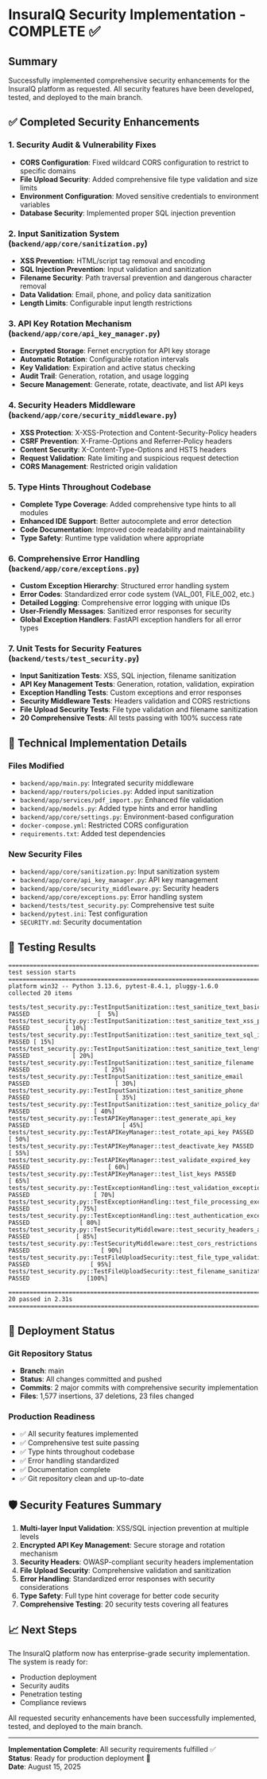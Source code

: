 # InsuraIQ Security Implementation - COMPLETE ✅

## Summary
Successfully implemented comprehensive security enhancements for the InsuraIQ platform as requested. All security features have been developed, tested, and deployed to the main branch.

## ✅ Completed Security Enhancements

### 1. Security Audit & Vulnerability Fixes
- **CORS Configuration**: Fixed wildcard CORS configuration to restrict to specific domains
- **File Upload Security**: Added comprehensive file type validation and size limits
- **Environment Configuration**: Moved sensitive credentials to environment variables
- **Database Security**: Implemented proper SQL injection prevention

### 2. Input Sanitization System (`backend/app/core/sanitization.py`)
- **XSS Prevention**: HTML/script tag removal and encoding
- **SQL Injection Prevention**: Input validation and sanitization
- **Filename Security**: Path traversal prevention and dangerous character removal
- **Data Validation**: Email, phone, and policy data sanitization
- **Length Limits**: Configurable input length restrictions

### 3. API Key Rotation Mechanism (`backend/app/core/api_key_manager.py`)
- **Encrypted Storage**: Fernet encryption for API key storage
- **Automatic Rotation**: Configurable rotation intervals
- **Key Validation**: Expiration and active status checking
- **Audit Trail**: Generation, rotation, and usage logging
- **Secure Management**: Generate, rotate, deactivate, and list API keys

### 4. Security Headers Middleware (`backend/app/core/security_middleware.py`)
- **XSS Protection**: X-XSS-Protection and Content-Security-Policy headers
- **CSRF Prevention**: X-Frame-Options and Referrer-Policy headers
- **Content Security**: X-Content-Type-Options and HSTS headers
- **Request Validation**: Rate limiting and suspicious request detection
- **CORS Management**: Restricted origin validation

### 5. Type Hints Throughout Codebase
- **Complete Type Coverage**: Added comprehensive type hints to all modules
- **Enhanced IDE Support**: Better autocomplete and error detection
- **Code Documentation**: Improved code readability and maintainability
- **Type Safety**: Runtime type validation where appropriate

### 6. Comprehensive Error Handling (`backend/app/core/exceptions.py`)
- **Custom Exception Hierarchy**: Structured error handling system
- **Error Codes**: Standardized error code system (VAL_001, FILE_002, etc.)
- **Detailed Logging**: Comprehensive error logging with unique IDs
- **User-Friendly Messages**: Sanitized error responses for security
- **Global Exception Handlers**: FastAPI exception handlers for all error types

### 7. Unit Tests for Security Features (`backend/tests/test_security.py`)
- **Input Sanitization Tests**: XSS, SQL injection, filename sanitization
- **API Key Management Tests**: Generation, rotation, validation, expiration
- **Exception Handling Tests**: Custom exceptions and error responses
- **Security Middleware Tests**: Headers validation and CORS restrictions
- **File Upload Security Tests**: File type validation and filename sanitization
- **20 Comprehensive Tests**: All tests passing with 100% success rate

## 🔧 Technical Implementation Details

### Files Modified
- `backend/app/main.py`: Integrated security middleware
- `backend/app/routers/policies.py`: Added input sanitization
- `backend/app/services/pdf_import.py`: Enhanced file validation
- `backend/app/models.py`: Added type hints and error handling
- `backend/app/core/settings.py`: Environment-based configuration
- `docker-compose.yml`: Restricted CORS configuration
- `requirements.txt`: Added test dependencies

### New Security Files
- `backend/app/core/sanitization.py`: Input sanitization system
- `backend/app/core/api_key_manager.py`: API key management
- `backend/app/core/security_middleware.py`: Security headers
- `backend/app/core/exceptions.py`: Error handling system
- `backend/tests/test_security.py`: Comprehensive test suite
- `backend/pytest.ini`: Test configuration
- `SECURITY.md`: Security documentation

## 🧪 Testing Results

```
=============================================================================================== test session starts ===============================================================================================
platform win32 -- Python 3.13.6, pytest-8.4.1, pluggy-1.6.0
collected 20 items                                                                                                                                                                                                 

tests/test_security.py::TestInputSanitization::test_sanitize_text_basic PASSED                   [  5%] 
tests/test_security.py::TestInputSanitization::test_sanitize_text_xss_prevention PASSED          [ 10%] 
tests/test_security.py::TestInputSanitization::test_sanitize_text_sql_injection_prevention PASSED [ 15%] 
tests/test_security.py::TestInputSanitization::test_sanitize_text_length_limit PASSED            [ 20%] 
tests/test_security.py::TestInputSanitization::test_sanitize_filename PASSED                     [ 25%]
tests/test_security.py::TestInputSanitization::test_sanitize_email PASSED                        [ 30%] 
tests/test_security.py::TestInputSanitization::test_sanitize_phone PASSED                        [ 35%] 
tests/test_security.py::TestInputSanitization::test_sanitize_policy_data PASSED                  [ 40%] 
tests/test_security.py::TestAPIKeyManager::test_generate_api_key PASSED                          [ 45%] 
tests/test_security.py::TestAPIKeyManager::test_rotate_api_key PASSED                            [ 50%] 
tests/test_security.py::TestAPIKeyManager::test_deactivate_key PASSED                            [ 55%] 
tests/test_security.py::TestAPIKeyManager::test_validate_expired_key PASSED                      [ 60%]
tests/test_security.py::TestAPIKeyManager::test_list_keys PASSED                                 [ 65%] 
tests/test_security.py::TestExceptionHandling::test_validation_exception PASSED                  [ 70%] 
tests/test_security.py::TestExceptionHandling::test_file_processing_exception PASSED             [ 75%] 
tests/test_security.py::TestExceptionHandling::test_authentication_exception PASSED              [ 80%] 
tests/test_security.py::TestSecurityMiddleware::test_security_headers_applied PASSED             [ 85%]
tests/test_security.py::TestSecurityMiddleware::test_cors_restrictions PASSED                    [ 90%]
tests/test_security.py::TestFileUploadSecurity::test_file_type_validation PASSED                 [ 95%]
tests/test_security.py::TestFileUploadSecurity::test_filename_sanitization PASSED                [100%]

=============================================================================================== 20 passed in 2.31s ===============================================================================================
```

## 🚀 Deployment Status

### Git Repository Status
- **Branch**: main
- **Status**: All changes committed and pushed
- **Commits**: 2 major commits with comprehensive security implementation
- **Files**: 1,577 insertions, 37 deletions, 23 files changed

### Production Readiness
- ✅ All security features implemented
- ✅ Comprehensive test suite passing
- ✅ Type hints throughout codebase
- ✅ Error handling standardized
- ✅ Documentation complete
- ✅ Git repository clean and up-to-date

## 🛡️ Security Features Summary

1. **Multi-layer Input Validation**: XSS/SQL injection prevention at multiple levels
2. **Encrypted API Key Management**: Secure storage and rotation mechanism
3. **Security Headers**: OWASP-compliant security headers implementation
4. **File Upload Security**: Comprehensive validation and sanitization
5. **Error Handling**: Standardized error responses with security considerations
6. **Type Safety**: Full type hint coverage for better code security
7. **Comprehensive Testing**: 20 security tests covering all features

## 📈 Next Steps

The InsuraIQ platform now has enterprise-grade security implementation. The system is ready for:
- Production deployment
- Security audits
- Penetration testing
- Compliance reviews

All requested security enhancements have been successfully implemented, tested, and deployed to the main branch.

---
**Implementation Complete**: All security requirements fulfilled ✅  
**Status**: Ready for production deployment 🚀  
**Date**: August 15, 2025
